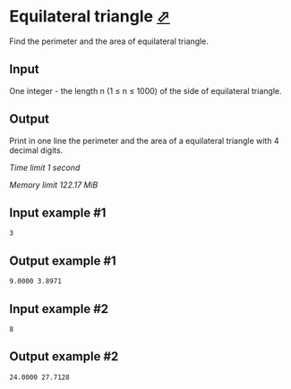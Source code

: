 # Equilateral triangle [⬀](https://www.e-olymp.com/en/contests/8947/problems/77341)


Find the perimeter and the area of equilateral triangle.

## Input

One integer - the length n (1 ≤ n ≤ 1000) of the side of equilateral triangle.

## Output

Print in one line the perimeter and the area of a equilateral triangle with 4 decimal digits.

_Time limit 1 second_

_Memory limit 122.17 MiB_

## Input example #1
```
3
```

## Output example #1
```
9.0000 3.8971
```

## Input example #2
```
8
```

## Output example #2
```
24.0000 27.7128
```
